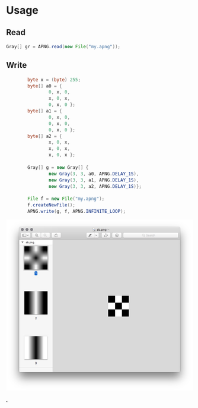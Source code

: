 # Usage 

## Read
```java
Gray[] gr = APNG.read(new File("my.apng"));
```

## Write

```java
        byte x = (byte) 255;
        byte[] a0 = {
                0, x, 0,
                x, 0, x,
                0, x, 0 };
        byte[] a1 = {
                0, x, 0,
                0, x, 0,
                0, x, 0 };
        byte[] a2 = {
                x, 0, x,
                x, 0, x,
                x, 0, x };

        Gray[] g = new Gray[] {
                new Gray(3, 3, a0, APNG.DELAY_1S),
                new Gray(3, 3, a1, APNG.DELAY_1S),
                new Gray(3, 3, a2, APNG.DELAY_1S)};
                
        File f = new File("my.apng");
        f.createNewFile();
        APNG.write(g, f, APNG.INFINITE_LOOP);
```

![resulting images](result.jpg)

![resulting animated image](result.apng)

